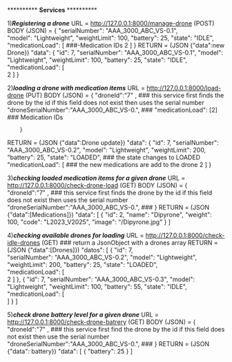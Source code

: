 ********** ****Services**** **********

1)***Registering a drone***
URL = http://127.0.0.1:8000/manage-drone (POST)
BODY (JSON) =  {
            "serialNumber": "AAA_3000_ABC_VS-0.1",     
            "model": "Lightweight",
            "weightLimit": 100,
            "battery": 25,
            "state": "IDLE",
            "medicationLoad": [                                     ###-Medication IDs
                2
            ]
        } 
RETURN  =  (JSON {"data":new Drone})
           "data": {
                "id": 7,
                "serialNumber": "AAA_3000_ABC_VS-0.1",
                "model": "Lightweight",
                "weightLimit": 100,
                "battery": 25,
                "state": "IDLE",                                     
                "medicationLoad": [                               
                    2
                ]
    }

2)***loading a drone with medication items***
URL = http://127.0.0.1:8000/load-drone (PUT)
BODY (JSON) =    {
			"droneId":"7" ,                                         ### this service first finds the drone by the id if this field does not exist then uses the serial number 
			"droneSerialNumber":"AAA_3000_ABC_VS-0.",               ###
            "medicationLoad": [2]                                   ### Medication IDs
            
        }
RETURN = (JSON {"data":Drone update})
        "data": {
            "id": 7,
            "serialNumber": "AAA_3000_ABC_VS-0.2",
            "model": "Lightweight",
            "weightLimit": 200,
            "battery": 25,
            "state": "LOADED",                                      ### the state changes to LOADED
            "medicationLoad": [                                     ### the new medications are add to the drone
                2
            ]
    }

3)***checking loaded medication items for a given drone***
URL = http://127.0.0.1:8000/check-drone-load (GET)
BODY (JSON) =    {
			"droneId":"7" ,                                         ### this service first finds the drone by the id if this field does not exist then uses the serial number 
			"droneSerialNumber":"AAA_3000_ABC_VS-0.",               ###
        }
RETURN = (JSON {"data":[Medications]})
        "data": [
                {
                    "id": 2,
                    "name": "Dipyrone",
                    "weight": 100,
                    "code": "L2023_V2025",
                    "image": "/Dipyrone.jpg"
                }
            ]

4)***checking available drones for loading***
URL = http://127.0.0.1:8000/check-idle-drones (GET)                  ### return a JsonObject with a drones array
RETURN = (JSON {"data":[Drones]})
      "datos": [
        {
            "id": 7,                                                
            "serialNumber": "AAA_3000_ABC_VS-0.2",
            "model": "Lightweight",
            "weightLimit": 200,
            "battery": 25,
            "state": "LOADED",                                     
            "medicationLoad": [                                  
                2
            ]
        },
        {
            "id": 7,
            "serialNumber": "AAA_3000_ABC_VS-0.3",
            "model": "Lightweight",
            "weightLimit": 100,
            "battery": 55,
            "state": "IDLE",                                     
            "medicationLoad": [                                  
            ]
        }
    ]

5)***check drone battery level for a given drone***
URL = http://127.0.0.1:8000/check-drone-batrery (GET)
BODY (JSON) =    {
			"droneId":"7" ,                                         ### this service first find the drone by the id if this field does not exist then use the serial number 
			"droneSerialNumber":"AAA_3000_ABC_VS-0.",               ###
        }
RETURN = (JSON {"data": battery})
        "data": [
                {
                    "battery": 25
                }
            ]
